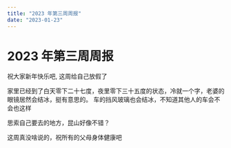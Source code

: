 ```yaml
---
title: "2023 年第三周周报"
date: "2023-01-23"
---
```


# 2023 年第三周周报

祝大家新年快乐吧, 这周给自己放假了

家里已经到了白天零下二十七度，夜里零下三十五度的状态，冷就一个字，老婆的眼镜居然会结冰，挺有意思的。
车的挡风玻璃也会结冰，不知道其他人的车会不会也这样

思索自己要去的地方，昆山好像不错？

这周真没啥说的，祝所有的父母身体健康吧